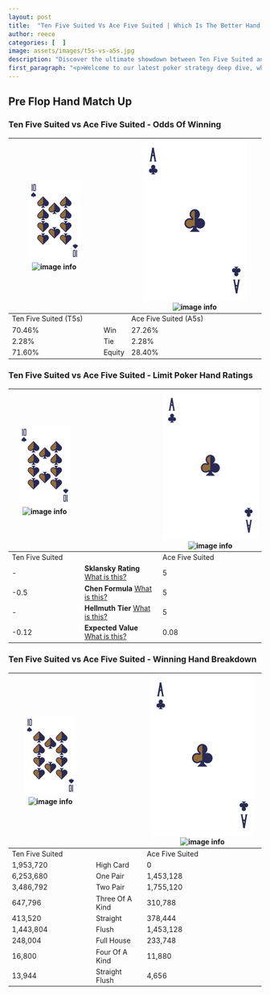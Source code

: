 ```yaml
---
layout: post
title:  "Ten Five Suited Vs Ace Five Suited | Which Is The Better Hand In Poker? A Complete Guide"
author: reece
categories: [  ]
image: assets/images/t5s-vs-a5s.jpg
description: "Discover the ultimate showdown between Ten Five Suited and Ace Five Suited in poker! Uncover the odds, strategies, and scenarios where one hand triumphs over the other. Get ready to up your poker game with this thrilling analysis."
first_paragraph: "<p>Welcome to our latest poker strategy deep dive, where we're pitting two distinct hands against each other in a high-stakes showdown: Ten Five Suited vs Ace Five Suited.</p><p>In the dynamic world of poker, every decision counts, and knowing which hand holds the upper hand is key to your success at the table.</p><p>In this article, we'll dissect these two hands, explore the scenarios where one dominates the other, and equip you with the knowledge to make strategic choices that can tip the odds in your favor.</p><p>Get ready to unravel the intriguing dynamics of these poker hands and elevate your game to new heights.</p>"
---
```




[comment]: # (sp0)

## Pre Flop Hand Match Up

<div class="table hand-ratings" markdown="1"> 



### Ten Five Suited vs Ace Five Suited - Odds Of Winning


    
| ![image info](assets/images/hand1/T.png) ![image info](assets/images/hand1/5s.png) |  | ![image info](assets/images/hand2/A.png) ![image info](assets/images/hand2/5s.png) |
| -------- | -------- | -------- |
| Ten Five Suited (T5s) |  | Ace Five Suited (A5s) |
| 70.46% | Win | 27.26% |
| 2.28% | Tie | 2.28% |
| 71.60% | Equity | 28.40% |




[comment]: # (sp1)



### Ten Five Suited vs Ace Five Suited - Limit Poker Hand Ratings


    
| ![image info](assets/images/hand1/T.png) ![image info](assets/images/hand1/5s.png) |  | ![image info](assets/images/hand2/A.png) ![image info](assets/images/hand2/5s.png) |
| -------- | -------- | -------- |
| Ten Five Suited |  | Ace Five Suited |
| - | **Sklansky Rating** [What is this?](/sklansky-rating-explained) | 5 |
| -0.5 | **Chen Formula** [What is this?](/chen-formula-explained) | 5 |
| - | **Hellmuth Tier** [What is this?](/Hellmuth-tier-explained) | 5 |
| -0.12 | **Expected Value** [What is this?](/expected-value-explained) | 0.08 |




[comment]: # (sp2)



### Ten Five Suited vs Ace Five Suited - Winning Hand Breakdown


    
| ![image info](assets/images/hand1/T.png) ![image info](assets/images/hand1/5s.png) |  | ![image info](assets/images/hand2/A.png) ![image info](assets/images/hand2/5s.png) |
| -------- | -------- | -------- |
| Ten Five Suited |  | Ace Five Suited |
| 1,953,720 | High Card | 0 |
| 6,253,680 | One Pair | 1,453,128 |
| 3,486,792 | Two Pair | 1,755,120 |
| 647,796 | Three Of A Kind | 310,788 |
| 413,520 | Straight | 378,444 |
| 1,443,804 | Flush | 1,453,128 |
| 248,004 | Full House | 233,748 |
| 16,800 | Four Of A Kind | 11,880 |
| 13,944 | Straight Flush | 4,656 |




[comment]: # (sp3)



</div>

[comment]: # (sp4)



[comment]: # (sp5)

